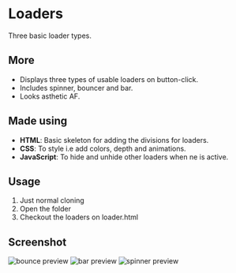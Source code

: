 # Loaders
Three basic loader types.

## More
- Displays three types of usable loaders on button-click.
- Includes spinner, bouncer and bar.
- Looks asthetic AF.

## Made using

- **HTML**: Basic skeleton for adding the divisions for loaders.
- **CSS**: To style i.e add colors, depth and animations.
- **JavaScript**: To hide and unhide other loaders when ne is active. 

## Usage

1. Just normal cloning 
2. Open the folder
3. Checkout the loaders on loader.html

## Screenshot

![bounce preview](bouncer.png)
![bar preview](bar.png)
![spinner preview](spinner.png)

